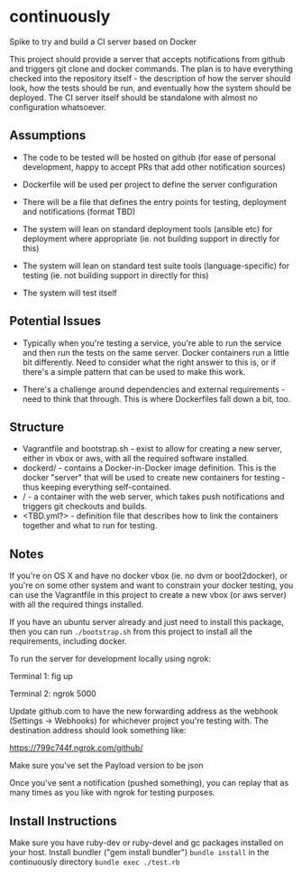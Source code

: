 continuously
=========

Spike to try and build a CI server based on Docker

This project should provide a server that accepts notifications from github and
triggers git clone and docker commands. The plan is to have everything checked
into the repository itself - the description of how the server should look, how
the tests should be run, and eventually how the system should be deployed.
The CI server itself should be standalone with almost no configuration whatsoever.

## Assumptions

* The code to be tested will be hosted on github (for ease of personal development, happy to accept PRs that add other notification sources)

* Dockerfile will be used per project to define the server configuration

* There will be a file that defines the entry points for testing, deployment and notifications (format TBD)

* The system will lean on standard deployment tools (ansible etc) for deployment where appropriate (ie. not building support in directly for this)

* The system will lean on standard test suite tools (language-specific) for testing (ie. not building support in directly for this)

* The system will test itself

## Potential Issues

* Typically when you're testing a service, you're able to run the service and
then run the tests on the same server. Docker containers run a little bit
differently. Need to consider what the right answer to this is, or if there's a
simple pattern that can be used to make this work.

* There's a challenge around dependencies and external requirements - need to
think that through. This is where Dockerfiles fall down a bit, too.

## Structure

* Vagrantfile and bootstrap.sh - exist to allow for creating a new server,
either in vbox or aws, with all the required software installed.
* dockerd/ - contains a Docker-in-Docker image definition. This is the docker
"server" that will be used to create new containers for testing - thus keeping
everything self-contained.
* <TBD>/ - a container with the web server, which takes push notifications and
triggers git checkouts and builds.
* <TBD.yml?> - definition file that describes how to link the containers
together and what to run for testing.

## Notes

If you're on OS X and have no docker vbox (ie. no dvm or boot2docker), or you're
on some other system and want to constrain your docker testing, you can use
the Vagrantfile in this project to create a new vbox (or aws server) with all
the required things installed.

If you have an ubuntu server already and just need to install this package, then
you can run `./bootstrap.sh` from this project to install all the requirements,
including docker.

To run the server for development locally using ngrok:

Terminal 1:
  fig up

Terminal 2:
	ngrok 5000

Update github.com to have the new forwarding address as the webhook
(Settings -> Webhooks) for whichever project you're testing with. The
destination address should look something like:

  https://799c744f.ngrok.com/github/

Make sure you've set the Payload version to be json

Once you've sent a notification (pushed something), you can replay that as many
times as you like with ngrok for testing purposes.

## Install Instructions

Make sure you have ruby-dev or ruby-devel and gc packages installed on your
host.
Install bundler ("gem install bundler")
`bundle install` in the continuously directory
`bundle exec ./test.rb`
